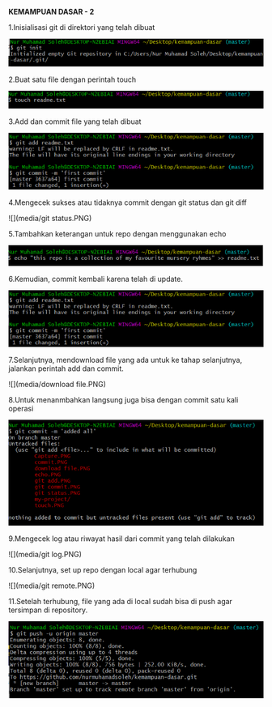 **KEMAMPUAN DASAR - 2**

1.Inisialisasi git di direktori yang telah dibuat

![](media/Capture.PNG)

2.Buat satu file dengan perintah touch

![](media/touch.PNG)

3.Add dan commit file yang telah dibuat

![](media/commit.PNG)

4.Mengecek sukses atau tidaknya commit dengan git status dan git diff

![](media/git status.PNG)

5.Tambahkan keterangan untuk repo dengan menggunakan echo

![](media/echo.PNG)

6.Kemudian, commit kembali karena telah di update.

![](media/commit.PNG)

7.Selanjutnya, mendownload file yang ada untuk ke tahap selanjutnya, jalankan
perintah add dan commit.

![](media/download file.PNG)

8.Untuk menanmbahkan langsung juga bisa dengan commit satu kali operasi

![](media/commit1.PNG)

9.Mengecek log atau riwayat hasil dari commit yang telah dilakukan

![](media/git log.PNG)

10.Selanjutnya, set up repo dengan local agar terhubung

![](media/git remote.PNG)

11.Setelah terhubung, file yang ada di local sudah bisa di push agar tersimpan
di repository.

![](media/push.PNG)